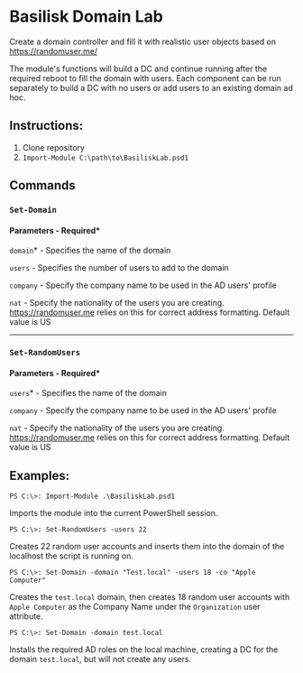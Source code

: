 # Basilisk Domain Lab
Create a domain controller and fill it with realistic user objects based on https://randomuser.me/

The module's functions will build a DC and continue running after the required reboot to fill the domain with users. Each component can be run separately to build a DC with no users or add users to an existing domain ad hoc.

## Instructions:

1. Clone repository
2. `Import-Module C:\path\to\BasiliskLab.psd1`

## Commands

### `Set-Domain`

#### Parameters - Required*

`domain`* - Specifies the name of the domain

`users` - Specifies the number of users to add to the domain

`company` - Specify the company name to be used in the AD users' profile

`nat` - Specify the nationality of the users you are creating. https://randomuser.me relies on this for correct address formatting. Default value is US

---

### `Set-RandomUsers`

#### Parameters - Required*

`users`* - Specifies the name of the domain

`company` - Specify the company name to be used in the AD users' profile

`nat` - Specify the nationality of the users you are creating. https://randomuser.me relies on this for correct address formatting. Default value is US

## Examples:

`PS C:\>: Import-Module .\BasiliskLab.psd1`

Imports the module into the current PowerShell session.

`PS C:\>: Set-RandomUsers -users 22`

Creates 22 random user accounts and inserts them into the domain of the localhost the script is running on.

`PS C:\>: Set-Domain -domain "Test.local" -users 18 -co "Apple Computer"`

Creates the `test.local` domain, then creates 18 random user accounts with `Apple Computer` as the Company Name under the `Organization` user attribute.

`PS C:\>: Set-Domain -domain test.local`

Installs the required AD roles on the local machine, creating a DC for the domain `test.local`, but will not create any users.
